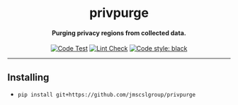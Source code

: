 <h1 align="center">privpurge</h1>
<h4 align="center">Purging privacy regions from collected data.</h4>


<p align="center">
<a href="https://github.com/jmscslgroup/privpurge/actions/workflows/code_test.yml"><img alt="Code Test" src="https://github.com/jmscslgroup/privpurge/workflows/Code%20Test/badge.svg"></a>
<a href="https://github.com/jmscslgroup/privpurge/actions/workflows/black.yml"><img alt="Lint Check" src="https://github.com/jmscslgroup/privpurge/workflows/Lint/badge.svg"></a>
<a href="https://github.com/psf/black"><img alt="Code style: black" src="https://img.shields.io/badge/code%20style-black-000000.svg"></a>
</p>

---

## Installing

- `pip install git+https://github.com/jmscslgroup/privpurge`